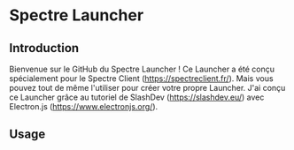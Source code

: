 # Spectre Launcher

## Introduction

Bienvenue sur le GitHub du Spectre Launcher ! Ce Launcher a été conçu spécialement pour le Spectre Client (https://spectreclient.fr/). Mais vous pouvez tout de même l'utiliser pour créer votre propre Launcher.
J'ai conçu ce Launcher grâce au tutoriel de SlashDev (https://slashdev.eu/) avec Electron.js (https://www.electronjs.org/).

## Usage

